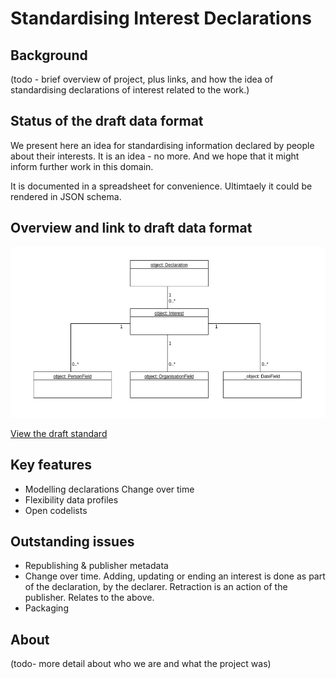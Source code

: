 Standardising Interest Declarations
===================================


## Background

(todo - brief overview of project, plus links, and how the idea of standardising declarations of interest related to the work.)

## Status of the draft data format

We present here an idea for standardising information declared by people about their interests. It is an idea - no more. And we hope that it might inform further work in this domain.

It is documented in a spreadsheet for convenience. Ultimtaely it could be rendered in JSON schema.


## Overview and link to draft data format

![Diagram of data model](_assets/UML-interests-data-model.png?raw=true)
    
[View the draft standard](https://docs.google.com/spreadsheets/d/1QCVkxi1B-i3xx1lVJXe1ihhQSrgtOEeAxj8CHoFgTVA/edit#gid=0)

## Key features

* Modelling declarations
		Change over time
* Flexibility
    data profiles
* Open codelists

## Outstanding issues

* Republishing & publisher metadata
* Change over time. Adding, updating or ending an interest is done as part of the declaration, by the declarer. Retraction is an action of the publisher. Relates to the above.
* Packaging

## About

(todo- more detail about who we are and what the project was)

